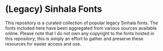 # (Legacy) Sinhala Fonts

This repository is a curated collection of popular legacy Sinhala fonts. The fonts included here have been aggregated from various sources available online. Please note that I do not own any copyright to the fonts hosted in this repository; this is simply an effort to gather and preserve these resources for easier access and use.

